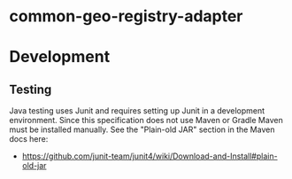 # common-geo-registry-adapter

# Development

## Testing
Java testing uses Junit and requires setting up Junit in a development environment. Since this specification does not use Maven or Gradle Maven must be installed manually. See the "Plain-old JAR" section in the Maven docs here:
* https://github.com/junit-team/junit4/wiki/Download-and-Install#plain-old-jar
